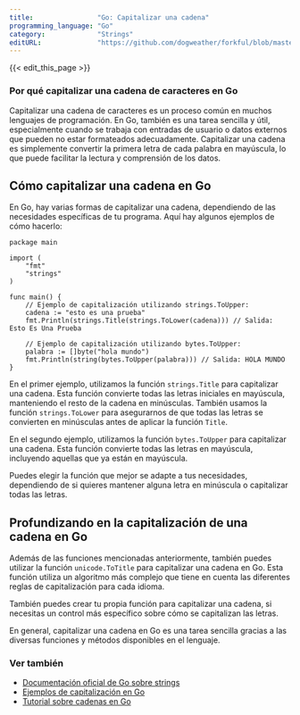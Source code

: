 ```yaml
---
title:                "Go: Capitalizar una cadena"
programming_language: "Go"
category:             "Strings"
editURL:              "https://github.com/dogweather/forkful/blob/master/content/es/go/capitalizing-a-string.md"
---
```


{{< edit_this_page >}}

### Por qué capitalizar una cadena de caracteres en Go

Capitalizar una cadena de caracteres es un proceso común en muchos lenguajes de programación. En Go, también es una tarea sencilla y útil, especialmente cuando se trabaja con entradas de usuario o datos externos que pueden no estar formateados adecuadamente. Capitalizar una cadena es simplemente convertir la primera letra de cada palabra en mayúscula, lo que puede facilitar la lectura y comprensión de los datos.

## Cómo capitalizar una cadena en Go

En Go, hay varias formas de capitalizar una cadena, dependiendo de las necesidades específicas de tu programa. Aquí hay algunos ejemplos de cómo hacerlo:

```
package main

import (
	"fmt"
	"strings"
)

func main() {
	// Ejemplo de capitalización utilizando strings.ToUpper:
	cadena := "esto es una prueba"
	fmt.Println(strings.Title(strings.ToLower(cadena))) // Salida: Esto Es Una Prueba
	
	// Ejemplo de capitalización utilizando bytes.ToUpper:
	palabra := []byte("hola mundo")
	fmt.Println(string(bytes.ToUpper(palabra))) // Salida: HOLA MUNDO
}
```

En el primer ejemplo, utilizamos la función `strings.Title` para capitalizar una cadena. Esta función convierte todas las letras iniciales en mayúscula, manteniendo el resto de la cadena en minúsculas. También usamos la función `strings.ToLower` para asegurarnos de que todas las letras se convierten en minúsculas antes de aplicar la función `Title`.

En el segundo ejemplo, utilizamos la función `bytes.ToUpper` para capitalizar una cadena. Esta función convierte todas las letras en mayúscula, incluyendo aquellas que ya están en mayúscula.

Puedes elegir la función que mejor se adapte a tus necesidades, dependiendo de si quieres mantener alguna letra en minúscula o capitalizar todas las letras.

## Profundizando en la capitalización de una cadena en Go

Además de las funciones mencionadas anteriormente, también puedes utilizar la función `unicode.ToTitle` para capitalizar una cadena en Go. Esta función utiliza un algoritmo más complejo que tiene en cuenta las diferentes reglas de capitalización para cada idioma.

También puedes crear tu propia función para capitalizar una cadena, si necesitas un control más específico sobre cómo se capitalizan las letras.

En general, capitalizar una cadena en Go es una tarea sencilla gracias a las diversas funciones y métodos disponibles en el lenguaje.

### Ver también

- [Documentación oficial de Go sobre strings](https://golang.org/pkg/strings/)
- [Ejemplos de capitalización en Go](https://play.golang.org/p/baVgr5NZ4vX)
- [Tutorial sobre cadenas en Go](https://www.tutorialspoint.com/go/go_strings.htm)